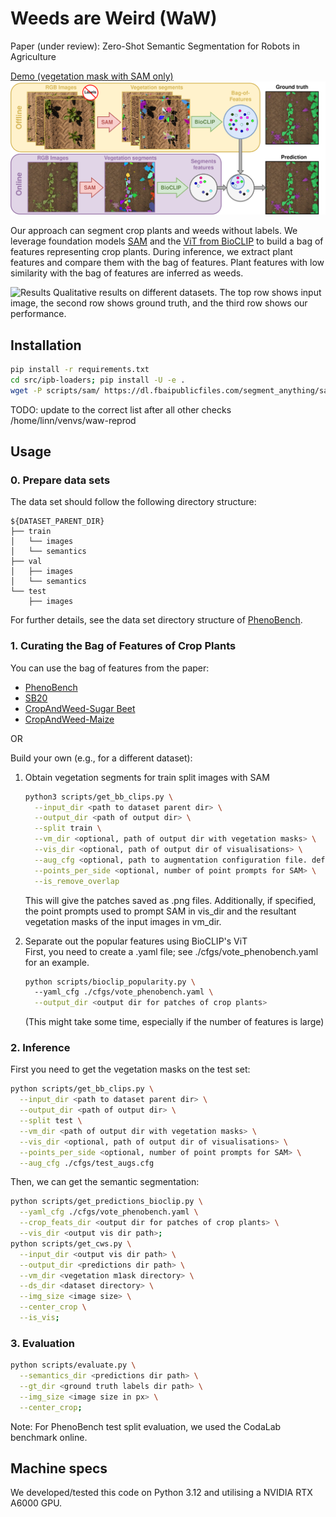 # Weeds are Weird (WaW)

Paper (under review): Zero-Shot Semantic Segmentation for Robots in Agriculture

[Demo (vegetation mask with SAM only)](https://huggingface.co/spaces/linnchong/veg_mask_SAM)
![Motivation](assets/motivation.png)

Our approach can segment crop plants and weeds without labels. 
We leverage foundation models [SAM](https://github.com/facebookresearch/segment-anything) and the [ViT from BioCLIP](https://imageomics.github.io/bioclip/) to build a bag of features representing crop plants. 
During inference, we extract plant features and compare them with the bag of features.
Plant features with low similarity with the bag of features are inferred as weeds.

![Results](assets/qual_results.png)
Qualitative results on different datasets. The top row shows input image, the second row shows ground truth, and the third row
shows our performance.


## Installation
```bash
pip install -r requirements.txt
cd src/ipb-loaders; pip install -U -e . 
wget -P scripts/sam/ https://dl.fbaipublicfiles.com/segment_anything/sam_vit_l_0b3195.pth
```
TODO: update to the correct list after all other checks
/home/linn/venvs/waw-reprod

## Usage
### 0. Prepare data sets
The data set should follow the following directory structure:  
```
${DATASET_PARENT_DIR}  
├── train  
│   └── images  
│   └── semantics  
├── val  
│   ├── images  
│   └── semantics  
└── test  
    ├── images  
```
For further details, see the data set directory structure of [PhenoBench](https://www.phenobench.org/).

### 1. Curating the Bag of Features of Crop Plants
You can use the bag of features from the paper:
+ [PhenoBench](https://www.ipb.uni-bonn.de/html/projects/chong2025iros/phenobench-final_crops.zip)
+ [SB20](https://www.ipb.uni-bonn.de/html/projects/chong2025iros/sb20-final_crops.zip) 
+ [CropAndWeed-Sugar Beet](https://www.ipb.uni-bonn.de/html/projects/chong2025iros/cnw-sb-final_crops.zip)
+ [CropAndWeed-Maize](https://www.ipb.uni-bonn.de/html/projects/chong2025iros/cnw-maize-final2_crops.zip)

OR
 
Build your own (e.g., for a different dataset):
1. Obtain vegetation segments for train split images with SAM
    ```bash
    python3 scripts/get_bb_clips.py \
      --input_dir <path to dataset parent dir> \
      --output_dir <path of output dir> \
      --split train \
      --vm_dir <optional, path of output dir with vegetation masks> \
      --vis_dir <optional, path of output dir of visualisations> \
      --aug_cfg <optional, path to augmentation configuration file. defaults to ./cfgs/augs_clip.cfg> \
      --points_per_side <optional, number of point prompts for SAM> \
      --is_remove_overlap
    ```
    This will give the patches saved as .png files. 
    Additionally, if specified, the point prompts used to prompt SAM in vis_dir 
    and the resultant vegetation masks of the input images in vm_dir.
    
2. Separate out the popular features using BioCLIP's ViT   
    First, you need to create a .yaml file; see ./cfgs/vote_phenobench.yaml for an example.
    ```bash
    python scripts/bioclip_popularity.py \ 
      --yaml_cfg ./cfgs/vote_phenobench.yaml \
      --output_dir <output dir for patches of crop plants>
    ```
    (This might take some time, especially if the number of features is large)

### 2. Inference 

First you need to get the vegetation masks on the test set:
```bash
python scripts/get_bb_clips.py \
  --input_dir <path to dataset parent dir> \
  --output_dir <path of output dir> \
  --split test \
  --vm_dir <path of output dir with vegetation masks> \
  --vis_dir <optional, path of output dir of visualisations> \
  --points_per_side <optional, number of point prompts for SAM> \
  --aug_cfg ./cfgs/test_augs.cfg 
```

Then, we can get the semantic segmentation:
```bash
python scripts/get_predictions_bioclip.py \
  --yaml_cfg ./cfgs/vote_phenobench.yaml \
  --crop_feats_dir <output dir for patches of crop plants> \
  --vis_dir <output vis dir path>;
python scripts/get_cws.py \
  --input_dir <output vis dir path> \
  --output_dir <predictions dir path> \
  --vm_dir <vegetation m1ask directory> \
  --ds_dir <dataset directory> \
  --img_size <image size> \
  --center_crop \
  --is_vis;
```

### 3. Evaluation
```bash
python scripts/evaluate.py \
  --semantics_dir <predictions dir path> \
  --gt_dir <ground truth labels dir path> \
  --img_size <image size in px> \
  --center_crop;
```
Note: For PhenoBench test split evaluation, we used the CodaLab benchmark online.

## Machine specs
We developed/tested this code on Python 3.12 and utilising a NVIDIA RTX A6000 GPU.
